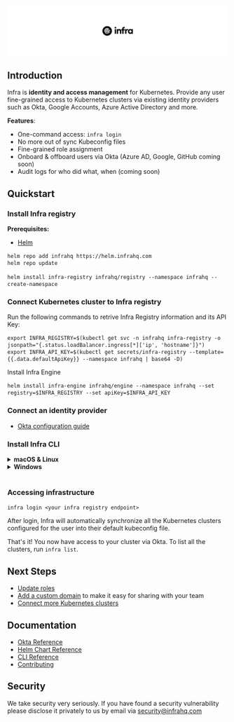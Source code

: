 <p align="center">
  <img src="./docs/images/header.svg" width="838" />
</p>

## Introduction
Infra is **identity and access management** for Kubernetes. Provide any user fine-grained access to Kubernetes clusters via existing identity providers such as Okta, Google Accounts, Azure Active Directory and more.

**Features**:
* One-command access: `infra login`
* No more out of sync Kubeconfig files
* Fine-grained role assignment
* Onboard & offboard users via Okta (Azure AD, Google, GitHub coming soon)
* Audit logs for who did what, when (coming soon)

## Quickstart

### Install Infra registry

**Prerequisites:**
* [Helm](https://helm.sh/)

```
helm repo add infrahq https://helm.infrahq.com
helm repo update

helm install infra-registry infrahq/registry --namespace infrahq --create-namespace
```

### Connect Kubernetes cluster to Infra registry

Run the following commands to retrive Infra Registry information and its API Key:

```
export INFRA_REGISTRY=$(kubectl get svc -n infrahq infra-registry -o jsonpath="{.status.loadBalancer.ingress[*]['ip', 'hostname']}")
export INFRA_API_KEY=$(kubectl get secrets/infra-registry --template={{.data.defaultApiKey}} --namespace infrahq | base64 -D)
```

Install Infra Engine 
```
helm install infra-engine infrahq/engine --namespace infrahq --set registry=$INFRA_REGISTRY --set apiKey=$INFRA_API_KEY
```

### Connect an identity provider

* [Okta configuration guide](./docs/okta.md)

### Install Infra CLI 
<details>
  <summary><strong>macOS & Linux</strong></summary>

  ```
  brew install infrahq/tap/infra
  ```
</details>

<details>
  <summary><strong>Windows</strong></summary>

  ```
  scoop bucket add infrahq https://github.com/infrahq/scoop.git
  scoop install infra
  ```
</details>
<br />

### Accessing infrastructure 

```
infra login <your infra registry endpoint>
```

After login, Infra will automatically synchronize all the Kubernetes clusters configured for the user into their default kubeconfig file. 

That's it! You now have access to your cluster via Okta. To list all the clusters, run `infra list`.

## Next Steps 
* [Update roles](./docs/permissions.md) 
* [Add a custom domain](./docs/domain.md) to make it easy for sharing with your team 
* [Connect more Kubernetes clusters](./docs/connect.md)


## Documentation
* [Okta Reference](./docs/okta.md)
* [Helm Chart Reference](./docs/helm.md)
* [CLI Reference](./docs/cli.md)
* [Contributing](./docs/contributing.md)

## Security
We take security very seriously. If you have found a security vulnerability please disclose it privately to us by email via [security@infrahq.com](mailto:security@infrahq.com)
